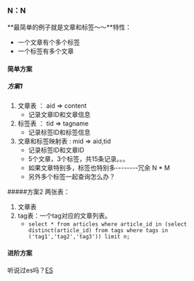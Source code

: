 ### N：N
**最简单的例子就是文章和标签～～**特性：
* 一个文章有个多个标签
* 一个标签有多个文章

#### 简单方案
##### 方案1
1. 文章表    ： aid => content
    * 记录文章ID和文章信息
2. 标签表    ： tid => tagname
    * 记录标签ID和标签信息
3. 文章和标签映射表   : mid => aid,tid
    * 记录标签ID和文章ID
    * 5个文章，3个标签，共15条记录。。。
    * 如果文章特别多，标签也特别多--------冗余 N * M 
    * 另外多个标签一起查询怎么办？
    
#####方案2
两张表：
1. 文章表
2. tag表：一个tag对应的文章列表。
    * ```select * from articles where article_id in (select distinct(article_id) from tags where tags in ('tag1','tag2','tag3')) limit n; ```

#### 进阶方案
听说过es吗？[ES](https://www.elastic.co/guide/cn/elasticsearch/guide/current/foreword_id.html)
